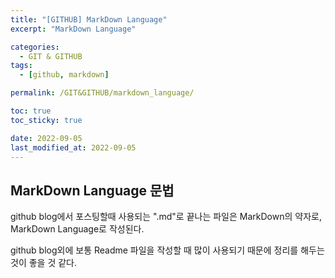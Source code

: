 ```yaml
---
title: "[GITHUB] MarkDown Language"
excerpt: "MarkDown Language"

categories:
  - GIT & GITHUB
tags:
  - [github, markdown]

permalink: /GIT&GITHUB/markdown_language/

toc: true
toc_sticky: true

date: 2022-09-05
last_modified_at: 2022-09-05
---
```


##  MarkDown Language 문법 

github blog에서 포스팅할때 사용되는 ".md"로 끝나는 파일은 
MarkDown의 약자로, MarkDown Language로 작성된다. 

github blog외에 보통 Readme 파일을 작성할 때 많이 사용되기 때문에 정리를 해두는 것이 좋을 것 같다.


